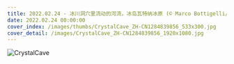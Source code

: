 ```yaml
---
title: 2022.02.24 - 冰川洞穴里流动的河流，冰岛瓦特纳冰原 (© Marco Bottigelli/Getty Images)
date: 2022.02.24 00:00:00
cover_index: /images/thumbs/CrystalCave_ZH-CN1284839856_533x300.jpg
cover_detail: /images/CrystalCave_ZH-CN1284839856_1920x1080.jpg
---
```


![CrystalCave](/images/CrystalCave_ZH-CN1284839856_1920x1080.jpg)
